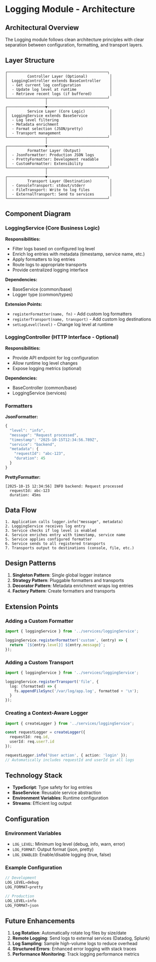 # Logging Module - Architecture

## Architectural Overview

The Logging module follows clean architecture principles with clear separation between configuration, formatting, and transport layers.

## Layer Structure

```
┌─────────────────────────────────────────────┐
│         Controller Layer (Optional)          │
│  LoggingController extends BaseController    │
│  - Get current log configuration             │
│  - Update log level at runtime               │
│  - Retrieve recent logs (if buffered)        │
└─────────────────┬───────────────────────────┘
                  │
┌─────────────────▼───────────────────────────┐
│         Service Layer (Core Logic)           │
│  LoggingService extends BaseService          │
│  - Log level filtering                       │
│  - Metadata enrichment                       │
│  - Format selection (JSON/pretty)            │
│  - Transport management                      │
└─────────────────┬───────────────────────────┘
                  │
┌─────────────────▼───────────────────────────┐
│         Formatter Layer (Output)             │
│  - JsonFormatter: Production JSON logs       │
│  - PrettyFormatter: Development readable     │
│  - CustomFormatter: Extensibility            │
└─────────────────┬───────────────────────────┘
                  │
┌─────────────────▼───────────────────────────┐
│         Transport Layer (Destination)        │
│  - ConsoleTransport: stdout/stderr           │
│  - FileTransport: Write to log files         │
│  - ExternalTransport: Send to services       │
└─────────────────────────────────────────────┘
```

## Component Diagram

### LoggingService (Core Business Logic)

**Responsibilities:**
- Filter logs based on configured log level
- Enrich log entries with metadata (timestamp, service name, etc.)
- Apply formatters to log entries
- Route logs to appropriate transports
- Provide centralized logging interface

**Dependencies:**
- BaseService (common/base)
- Logger type (common/types)

**Extension Points:**
- `registerFormatter(name, fn)` - Add custom log formatters
- `registerTransport(name, transport)` - Add custom log destinations
- `setLogLevel(level)` - Change log level at runtime

### LoggingController (HTTP Interface - Optional)

**Responsibilities:**
- Provide API endpoint for log configuration
- Allow runtime log level changes
- Expose logging metrics (optional)

**Dependencies:**
- BaseController (common/base)
- LoggingService (services)

### Formatters

**JsonFormatter:**
```typescript
{
  "level": "info",
  "message": "Request processed",
  "timestamp": "2025-10-15T12:34:56.789Z",
  "service": "backend",
  "metadata": {
    "requestId": "abc-123",
    "duration": 45
  }
}
```

**PrettyFormatter:**
```
[2025-10-15 12:34:56] INFO backend: Request processed
  requestId: abc-123
  duration: 45ms
```

## Data Flow

```
1. Application calls logger.info("message", metadata)
2. LoggingService receives log entry
3. Service checks if log level is enabled
4. Service enriches entry with timestamp, service name
5. Service applies configured formatter
6. Service sends to all registered transports
7. Transports output to destinations (console, file, etc.)
```

## Design Patterns

1. **Singleton Pattern**: Single global logger instance
2. **Strategy Pattern**: Pluggable formatters and transports
3. **Decorator Pattern**: Metadata enrichment wraps log entries
4. **Factory Pattern**: Create formatters and transports

## Extension Points

### Adding a Custom Formatter

```typescript
import { loggingService } from '../services/loggingService';

loggingService.registerFormatter('custom', (entry) => {
  return `[${entry.level}] ${entry.message}`;
});
```

### Adding a Custom Transport

```typescript
import { loggingService } from '../services/loggingService';

loggingService.registerTransport('file', {
  log: (formatted) => {
    fs.appendFileSync('/var/log/app.log', formatted + '\n');
  }
});
```

### Creating a Context-Aware Logger

```typescript
import { createLogger } from '../services/loggingService';

const requestLogger = createLogger({
  requestId: req.id,
  userId: req.user?.id
});

requestLogger.info('User action', { action: 'login' });
// Automatically includes requestId and userId in all logs
```

## Technology Stack

- **TypeScript**: Type safety for log entries
- **BaseService**: Reusable service abstraction
- **Environment Variables**: Runtime configuration
- **Streams**: Efficient log output

## Configuration

### Environment Variables

- `LOG_LEVEL`: Minimum log level (debug, info, warn, error)
- `LOG_FORMAT`: Output format (json, pretty)
- `LOG_ENABLED`: Enable/disable logging (true, false)

### Example Configuration

```typescript
// Development
LOG_LEVEL=debug
LOG_FORMAT=pretty

// Production
LOG_LEVEL=info
LOG_FORMAT=json
```

## Future Enhancements

1. **Log Rotation**: Automatically rotate log files by size/date
2. **Remote Logging**: Send logs to external services (Datadog, Splunk)
3. **Log Sampling**: Sample high-volume logs to reduce overhead
4. **Structured Errors**: Enhanced error logging with stack traces
5. **Performance Monitoring**: Track logging performance metrics
